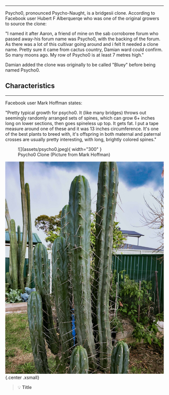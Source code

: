 <hr>

Psycho0, pronounced Psycho-Naught, is a bridgesii clone. According to Facebook user Hubert F Alberquerqe who was one of the original growers to source the clone: 

"I named it after Aaron, a friend of mine on the sab corroboree forum who passed away-his forum name was Psycho0, with the backing of the forum. As there was a lot of this cultivar going around and i felt
It needed a clone name. Pretty sure it came from cactus country, Damian ward could confirm. So many moons ago. My row of Psycho0 is at least 7 metres high."

Damian added the clone was originally to be called "Bluey" before being named Psycho0.


## Characteristics 
<hr>
Facebook user Mark Hoffman states: 

"Pretty typical growth for psycho0. It (like many bridges) throws out seemingly randomly arranged sets of spines, which can grow 6+ inches long on lower sections, then goes spineless up top. It gets fat. I put a tape measure around one of these and it was 13 inches circumference.
It's one of the best plants to breed with, it's offspring in both maternal and paternal crosses are usually pretty interesting, with long, brightly colored spines."

<figure markdown>
  ![](assets/psycho0.jpeg){ width="300" }
  <figcaption>Psycho0 Clone (Picture from Mark Hoffman)</figcaption>
</figure>

![zoomify](assets/psycho0.jpeg){.center .xsmall}

> :bulb: **Title**